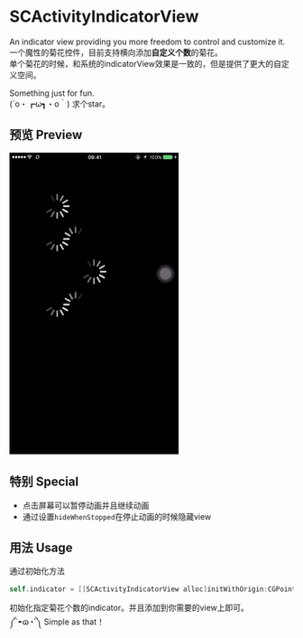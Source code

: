 # SCActivityIndicatorView
An indicator view providing you more freedom to control and customize it.  
一个魔性的菊花控件，目前支持横向添加**自定义个数**的菊花。  
单个菊花的时候，和系统的indicatorView效果是一致的，但是提供了更大的自定义空间。  

Something just for fun.  
(´o・┏ω┓・o｀) 求个star。

## 预览 Preview

![image](https://raw.githubusercontent.com/SergioChan/SCActivityIndicatorView/master/preview/preview_a.gif)


## 特别 Special

* 点击屏幕可以暂停动画并且继续动画  
* 通过设置`hideWhenStopped`在停止动画的时候隐藏view

## 用法 Usage

通过初始化方法

```Objective-C
self.indicator = [[SCActivityIndicatorView alloc]initWithOrigin:CGPointMake(ScreenWidth/2.0f - 120.0f, 340.0f) width:60.0f multipleCount:4];
```

初始化指定菊花个数的indicator。并且添加到你需要的view上即可。  
༼´◓ɷ◔`༽  Simple as that！